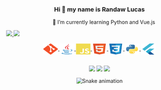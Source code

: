 <h3 align="center"> Hi 👋 my name is Randaw Lucas </h3>
<ul>
  <p align="center"> 🌱 I’m currently learning Python and Vue.js</p>
</ul>

<div style="display: flex" align="Center">
  <a href="https://github.com/RandawLucas">
  <img height="180em"  src="https://github-readme-stats.vercel.app/api?username=RandawLucas&show_icons=true&theme=dark&include_all_commits=true&count_private=true"/>
  <img height="180em"  src="https://github-readme-stats.vercel.app/api/top-langs/?username=RandawLucas&layout=compact&langs_count=7&theme=dark"/>
</div>

<div style="display: inline_block" align="Center"></br>
  <img align="center" alt="Randaw-Git" height="30" width="40" src="https://raw.githubusercontent.com/devicons/devicon/master/icons/git/git-original.svg">
  <img align="center" alt="Randaw-Java" height="30" width="40" src="https://raw.githubusercontent.com/devicons/devicon/master/icons/java/java-original.svg">
  <img align="center" alt="Randaw-Js" height="30" width="40" src="https://raw.githubusercontent.com/devicons/devicon/master/icons/javascript/javascript-plain.svg">
  <img align="center" alt="Randaw-HTML" height="30" width="40" src="https://raw.githubusercontent.com/devicons/devicon/master/icons/html5/html5-original.svg">
  <img align="center" alt="Randaw-CSS" height="30" width="40" src="https://raw.githubusercontent.com/devicons/devicon/master/icons/css3/css3-original.svg">
  <img align="center" alt="Randaw-Python3" height="30" width="40" src="https://raw.githubusercontent.com/devicons/devicon/master/icons/python/python-original.svg">
  <img align="center" alt="Randaw-Flutter" height="30" width="40" src="https://raw.githubusercontent.com/devicons/devicon/master/icons/flutter/flutter-original.svg">
</div>

##


<div style="diplay: Flex" align="Center">
  <a href="https://www.facebook.com/RandawLucas" target="_Blank"><img src="https://img.shields.io/badge/Facebook-1877F2?style=for-the-badge&logo=facebook&logoColor=white" target="_Blank"></a>
  <a href="https://www.instagram.com/randawlucas/" target="_blank"><img src="https://img.shields.io/badge/-Instagram-%23E4405F?style=for-the-badge&logo=instagram&logoColor=white" target="_blank"></a>
  <a href="https://www.linkedin.com/in/randaw-lucas-rodrigues-dias/" target="_blank"><img src="https://img.shields.io/badge/-LinkedIn-%230077B5?style=for-the-badge&logo=linkedin&logoColor=white" target="_blank"></a> 
  
  ![Snake animation](https://github.com/RandawLucas/RandawLucas/blob/output/github-contribution-grid-snake.svg)

</div>
<!--
**RandawLucas/RandawLucas** is a ✨ _special_ ✨ repository because its `README.md` (this file) appears on your GitHub profile.

Here are some ideas to get you started:

- 🔭 I’m currently working on ...
- 🌱 I’m currently learning ...
- 👯 I’m looking to collaborate on ...
- 🤔 I’m looking for help with ...
- 💬 Ask me about ...
- 📫 How to reach me: ...
- 😄 Pronouns: ...
- ⚡ Fun fact: ...
-->
